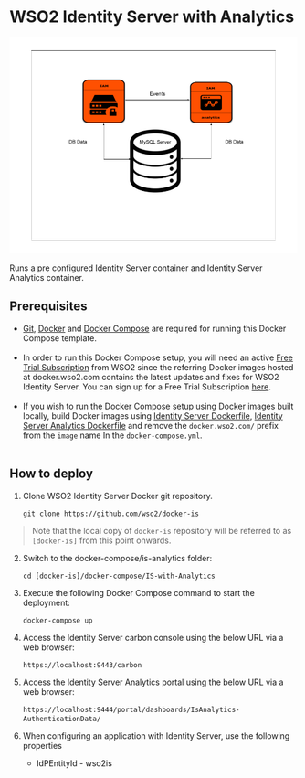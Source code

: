 # WSO2 Identity Server with Analytics

![WSO2 Identity Server with Analytics](deployment-diagram.png)

Runs a pre configured Identity Server container and Identity Server Analytics container.

## Prerequisites

 * [Git](https://git-scm.com/book/en/v2/Getting-Started-Installing-Git), [Docker](https://www.docker.com/get-docker) and [Docker Compose](https://docs.docker.com/compose/install/#install-compose) are required for running this Docker Compose template. <br><br>
  * In order to run this Docker Compose setup, you will need an active [Free Trial Subscription](https://wso2.com/free-trial-subscription) 
   from WSO2 since the referring Docker images hosted at docker.wso2.com contains the latest updates and fixes for WSO2 Identity Server. You can sign up for a Free Trial Subscription [here](https://wso2.com/free-trial-subscription). <br><br>
 * If you wish to run the Docker Compose setup using Docker images built locally, build Docker images using [Identity Server Dockerfile](../../dockerfiles/is/README.md), [Identity Server Analytics Dockerfile](../../dockerfiles/is-analytics/README.md) and remove the `docker.wso2.com/` prefix from the `image` name In the `docker-compose.yml`. <br><br>
## How to deploy

  1. Clone WSO2 Identity Server Docker git repository.
     ```
     git clone https://github.com/wso2/docker-is
     ```
  > Note that the local copy of `docker-is` repository will be referred to as `[docker-is]` from this point onwards.

  2. Switch to the docker-compose/is-analytics folder:
     ```
     cd [docker-is]/docker-compose/IS-with-Analytics
     ```

  3. Execute the following Docker Compose command to start the deployment:
     ```
     docker-compose up
     ```

  4. Access the Identity Server carbon console using the below URL via a web browser:
     ```
     https://localhost:9443/carbon
     ```
  5. Access the Identity Server Analytics portal using the below URL via a web browser:
     ```
     https://localhost:9444/portal/dashboards/IsAnalytics-AuthenticationData/
     ```

  6. When configuring an application with Identity Server, use the following properties
      * IdPEntityId - wso2is
